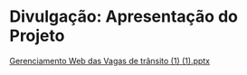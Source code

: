 # Divulgação: Apresentação do Projeto
[Gerenciamento Web das Vagas de trânsito (1) (1).pptx](https://github.com/ICEI-PUC-Minas-PBE-SI/pbe-si-ads-2023-2-tiaw-t1-rotativos-de-vaga-de-transito/files/13678339/Gerenciamento.Web.das.Vagas.de.transito.1.1.pptx)



